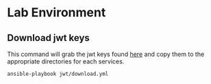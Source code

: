 # Lab Environment

## Download jwt keys

This command will grab the jwt keys found [here](/resource/jwt) and copy them to the appropriate directories for each services.

```
ansible-playbook jwt/download.yml
```
